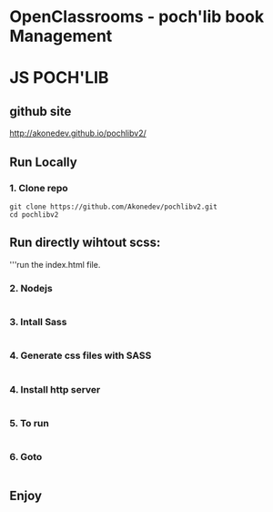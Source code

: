 # OpenClassrooms - poch'lib book Management
# JS POCH'LIB

## github site 
http://akonedev.github.io/pochlibv2/

## Run Locally


### 1. Clone repo

```
git clone https://github.com/Akonedev/pochlibv2.git
cd pochlibv2
```
## Run directly  wihtout  scss:
'''run the index.html file.


### 2. Nodejs
```Download and Install nodejs

```

### 3. Intall Sass
```npm install node-sass
```

### 4. Generate css files with SASS
```sass --watch css/style.scss css/style.css
```

### 4. Install http server
```Install http Server 
```

### 5. To run
```npm start
```

### 6. Goto 
```http://localhost:5500/
```
## Enjoy
